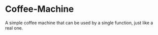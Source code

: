 # Coffee-Machine
A simple coffee machine that can be used by a single function, just like a real one.
